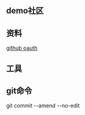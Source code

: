 ## demo社区

## 资料
[github oauth](https://developer.github.com/apps/building-oauth-apps/creating-an-oauth-app/)

## 工具
## git命令
git commit --amend --no-edit

